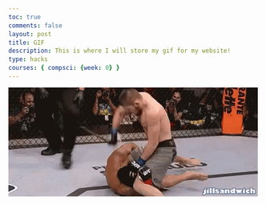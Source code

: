 ```yaml
---
toc: true
comments: false
layout: post
title: GIF
description: This is where I will store my gif for my website!
type: hacks
courses: { compsci: {week: 0} }
---
```


<img src = "images/fight-ufc.gif">